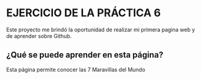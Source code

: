 # **EJERCICIO DE LA PRÁCTICA 6**

Este proyecto me brindó la oportunidad de realizar mi primera pagina web y de aprender sobre Github.

## ¿Qué se puede aprender en esta página?

Esta página permite conocer las 7 Maravillas del Mundo
